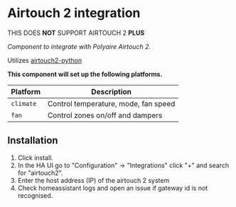 # Airtouch 2 integration
THIS DOES **NOT** SUPPORT AIRTOUCH 2 **PLUS**

_Component to integrate with Polyaire Airtouch 2._

Utilizes [airtouch2-python](https://github.com/nathanvdh/airtouch2-python)

**This component will set up the following platforms.**

Platform | Description
-- | --
`climate` | Control temperature, mode, fan speed
`fan`     | Control zones on/off and dampers

## Installation

1. Click install.
1. In the HA UI go to "Configuration" -> "Integrations" click "+" and search for "airtouch2".
1. Enter the host address (IP) of the airtouch 2 system
1. Check homeassistant logs and open an issue if gateway id is not recognised.
